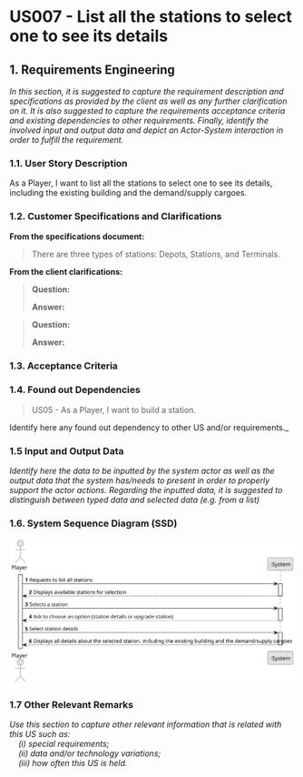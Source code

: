 # US007 -  List all the stations to select one to see its details

## 1. Requirements Engineering

_In this section, it is suggested to capture the requirement description and specifications as provided by the client as well as any further clarification on it. It is also suggested to capture the requirements acceptance criteria and existing dependencies to other requirements. Finally, identify the involved input and output data and depict an Actor-System interaction in order to fulfill the requirement._

### 1.1. User Story Description

As a Player, I want to list all the stations to select one to see its details, including the existing building and the demand/supply cargoes.

### 1.2. Customer Specifications and Clarifications 

**From the specifications document:**

>	There are three types of stations: Depots, Stations, and Terminals.

**From the client clarifications:**

> **Question:**
>
> **Answer:**

> **Question:**
>
> **Answer:**

### 1.3. Acceptance Criteria



### 1.4. Found out Dependencies

> US05 - As a Player, I want to build a station.

Identify here any found out dependency to other US and/or requirements._

### 1.5 Input and Output Data

_Identify here the data to be inputted by the system actor as well as the output data that the system has/needs to present in order to properly support the actor actions. Regarding the inputted data, it is suggested to distinguish between typed data and selected data (e.g. from a list)_

### 1.6. System Sequence Diagram (SSD)

![US007-SSD](svg/us007-SSD.svg)

### 1.7 Other Relevant Remarks

_Use this section to capture other relevant information that is related with this US such as:  
&nbsp; &nbsp; (i) special requirements;  
&nbsp; &nbsp; (ii) data and/or technology variations;  
&nbsp; &nbsp; (iii) how often this US is held._